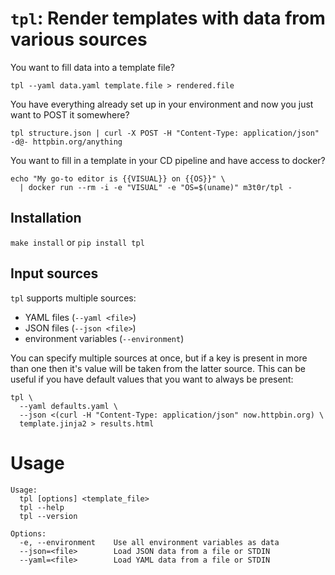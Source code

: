 # `tpl`: Render templates with data from various sources
You want to fill data into a template file?
```shell
tpl --yaml data.yaml template.file > rendered.file
```

You have everything already set up in your environment and now you just want to
POST it somewhere?
```shell
tpl structure.json | curl -X POST -H "Content-Type: application/json" -d@- httpbin.org/anything
```

You want to fill in a template in your CD pipeline and have access to docker?
```shell
echo "My go-to editor is {{VISUAL}} on {{OS}}" \
  | docker run --rm -i -e "VISUAL" -e "OS=$(uname)" m3t0r/tpl -
```

## Installation
`make install` or `pip install tpl`

## Input sources
`tpl` supports multiple sources:
 * YAML files (`--yaml <file>`)
 * JSON files (`--json <file>`)
 * environment variables (`--environment`)

You can specify multiple sources at once, but if a key is present in more than
one then it's value will be taken from the latter source. This can be useful if
you have default values that you want to always be present:
```shell
tpl \
  --yaml defaults.yaml \
  --json <(curl -H "Content-Type: application/json" now.httpbin.org) \
  template.jinja2 > results.html
```

# Usage
```
Usage:
  tpl [options] <template_file>
  tpl --help
  tpl --version

Options:
  -e, --environment    Use all environment variables as data
  --json=<file>        Load JSON data from a file or STDIN
  --yaml=<file>        Load YAML data from a file or STDIN
```
